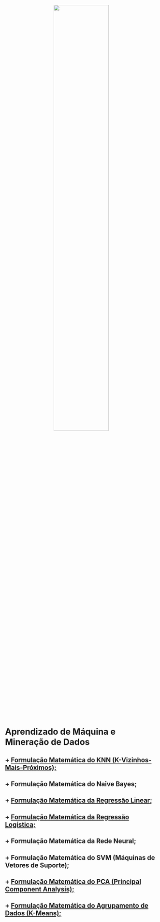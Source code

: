 <center><img src="https://i.imgur.com/GWzPoUX.png" style="display:block;float:none;margin-left:auto;margin-right:auto;width:60%"></center>

# Aprendizado de Máquina e Mineração de Dados

## + [Formulação Matemática do KNN (K-Vizinhos-Mais-Próximos);](https://nbviewer.jupyter.org/github/rafaelpavan95/MSc_MachineLearning_DataMining/blob/main/KNN_FROM_SCRATCH.ipynb)
## + Formulação Matemática do Naive Bayes;
## + [Formulação Matemática da Regressão Linear;](https://nbviewer.jupyter.org/github/rafaelpavan95/MSc_MachineLearning_DataMining/blob/main/LINEAR_REGRESSION_FROM_SCRATCH.ipynb)
## + [Formulação Matemática da Regressão Logística;](https://nbviewer.jupyter.org/github/rafaelpavan95/MSc_MachineLearning_DataMining/blob/main/LOGISTIC_REGRESSION_FROM_SCRATCH.ipynb)
## + Formulação Matemática da Rede Neural;
## + Formulação Matemática do SVM (Máquinas de Vetores de Suporte);
## + [Formulação Matemática do PCA (Principal Component Analysis);](https://nbviewer.jupyter.org/github/rafaelpavan95/MSc_MachineLearning_DataMining/blob/main/PCA_FROM_SCRATCH.ipynb)
## + [Formulação Matemática do Agrupamento de Dados (K-Means);](https://nbviewer.jupyter.org/github/rafaelpavan95/MSc_MachineLearning_DataMining/blob/main/KMEANS_FROM_SCRATCH.ipynb)
